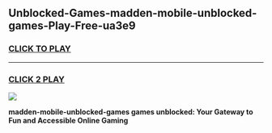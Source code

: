 
## Unblocked-Games-madden-mobile-unblocked-games-Play-Free-ua3e9
<h3>
<a href="https://premium76.site?title=madden-mobile-unblocked-games&ref=17A">CLICK TO PLAY</a></h3>
<hr>

<h3>
<a href="https://premium76.site?title=madden-mobile-unblocked-games&ref=17A">CLICK 2 PLAY</a>
  
</h3>

<a href="https://premium76.site?title=madden-mobile-unblocked-games&ref=17A"><img src="https://clearcache.store/games.png"></a>


**madden-mobile-unblocked-games games unblocked: Your Gateway to Fun and Accessible Online Gaming**
